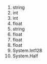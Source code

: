 1. string
2. int
3. int
4. float
5. string
6. float
7. float
8. float
9. System.Int128
10. System.Half